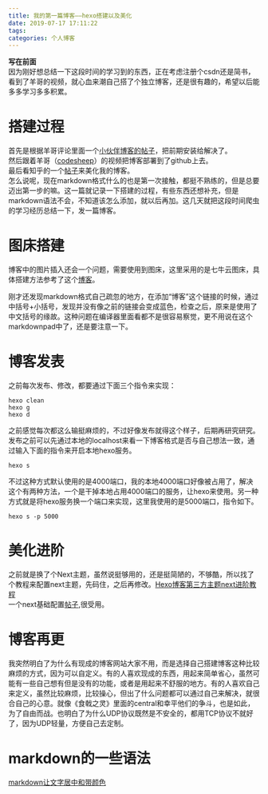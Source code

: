 ```yaml
---
title: 我的第一篇博客——hexo搭建以及美化
date: 2019-07-17 17:11:22
tags: 
categories: 个人博客
---
```

**写在前面**  
因为刚好想总结一下这段时间的学习到的东西，正在考虑注册个csdn还是简书，看到了羊哥的视频，就心血来潮自己搭了个独立博客，还是很有趣的，希望以后能多多学习多多积累。
<!--more-->
# 搭建过程
首先是根据羊哥评论里面一个[小伙伴博客的帖子](https://caiyantao.gitee.io/2019/04/13/Hexo-%E4%B8%80/#more)，把前期安装给解决了。  
然后跟着羊哥（[codesheep](https://www.bilibili.com/video/av44544186?from=search&seid=14611983330903971670)）的视频把博客部署到了github上去。  
最后看知乎的一个[帖子](https://zhuanlan.zhihu.com/p/26625249)来美化我的博客。  
怎么说呢，现在markdown格式什么的也是第一次接触，都挺不熟练的，但是总要迈出第一步的嘛。这一篇就记录一下搭建的过程，有些东西还想补充，但是markdown语法不会，不知道该怎么添加，就以后再加。这几天就把这段时间爬虫的学习经历总结一下，发一篇博客。
# 图床搭建
博客中的图片插入还会一个问题，需要使用到图床，这里采用的是七牛云图床，具体搭建方法参考了这个[博客](https://www.jianshu.com/p/316dee2ba185)。

刚才还发现markdown格式自己疏忽的地方，在添加“博客”这个链接的时候，通过中括号+小括号，发现并没有像之前的链接会变成蓝色，检查之后，原来是使用了中文括号的缘故。这种问题在编译器里面看都不是很容易察觉，更不用说在这个markdownpad中了，还是要注意一下。
# 博客发表
之前每次发布、修改，都要通过下面三个指令来实现：

    hexo clean
    hexo g
    hexo d
之前感觉每次都这么输挺麻烦的，不过好像发布就得这个样子，后期再研究研究。
发布之前可以先通过本地的localhost来看一下博客格式是否与自己想法一致，通过输入下面的指令来开启本地hexo服务。

	hexo s
不过这种方式默认使用的是4000端口，我的本地4000端口好像被占用了，解决这个有两种方法，一个是干掉本地占用4000端口的服务，让hexo来使用。另一种方式就是将hexo服务换一个端口来实现，这里我使用的是5000端口，指令如下。

	hexo s -p 5000
# 美化进阶
之前就是换了个Next主题，虽然说挺够用的，还是挺简陋的，不够酷，所以找了个教程来配置next主题，先码住，之后再修改。[Hexo博客第三方主题next进阶教程](https://www.jianshu.com/p/1ff2fcbdd155)  
一个next基础配置[帖子](https://www.jianshu.com/p/3a05351a37dc),很受用。

# 博客再更
我突然明白了为什么有现成的博客网站大家不用，而是选择自己搭建博客这种比较麻烦的方式，因为可以自定义。有的人喜欢现成的东西，用起来简单省心，虽然可能有一些自己想有但是没有的功能，或者是用起来不舒服的地方。有的人喜欢自己来定义，虽然比较麻烦，比较操心，但出了什么问题都可以通过自己来解决，就很合自己的心意。就像《食戟之灵》里面的central和幸平他们的争斗，也是如此，为了自由而战。也明白了为什么UDP协议既然是不安全的，都用TCP协议不就好了，因为UDP轻量，方便自己去定制。

# markdown的一些语法
[markdown让文字居中和带颜色](https://www.cnblogs.com/bigmagic/p/3301b25e8b0b8ef8b9415379385a798c.html)